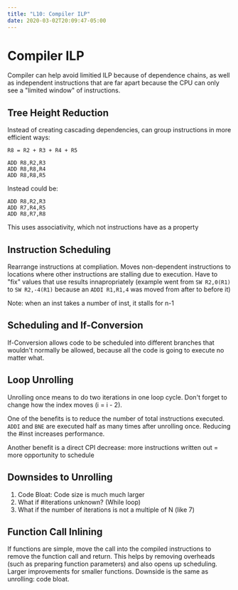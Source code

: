 ```yaml
---
title: "L10: Compiler ILP"
date: 2020-03-02T20:09:47-05:00
---
```


# Compiler ILP

Compiler can help avoid limitied ILP because of dependence chains, as well as independent instructions that are far apart because the CPU can only see a "limited window" of instructions.

## Tree Height Reduction

Instead of creating cascading dependencies, can group instructions in more efficient ways:

```
R8 = R2 + R3 + R4 + R5

ADD R8,R2,R3
ADD R8,R8,R4
ADD R8,R8,R5
```
Instead could be:
```
ADD R8,R2,R3
ADD R7,R4,R5
ADD R8,R7,R8
```
This uses associativity, which not instructions have as a property

## Instruction Scheduling

Rearrange instructions at compliation. Moves non-dependent instructions to locations where other instructions are stalling due to execution. Have to "fix" values that use results innapropriately (example went from `SW R2,0(R1)` to `SW R2,-4(R1)` because an `ADDI R1,R1,4` was moved from after to before it)

Note: when an inst takes a number of inst, it stalls for n-1

## Scheduling and If-Conversion

If-Conversion allows code to be scheduled into different branches that wouldn't normally be allowed, because all the code is going to execute no matter what.

## Loop Unrolling

Unrolling once means to do two iterations in one loop cycle. Don't forget to change how the index moves (i = i - 2). 

One of the benefits is to reduce the number of total instructions executed. `ADDI` and `BNE` are executed half as many times after unrolling once. Reducing the #inst increases performance.

Another benefit is a direct CPI decrease: more instructions written out = more opportunity to schedule

## Downsides to Unrolling

1. Code Bloat: Code size is much much larger
2. What if #iterations unknown? (While loop)
3. What if the number of iterations is not a multiple of N (like 7)

## Function Call Inlining

If functions are simple, move the call into the compiled instructions to remove the function call and return. This helps by removing overheads (such as preparing function parameters) and also opens up scheduling. Larger improvements for smaller functions. Downside is the same as unrolling: code bloat.
